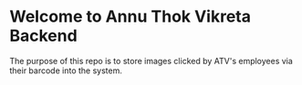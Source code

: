 # Welcome to Annu Thok Vikreta Backend

The purpose of this repo is to store images clicked by ATV's employees via their barcode into the system. 
